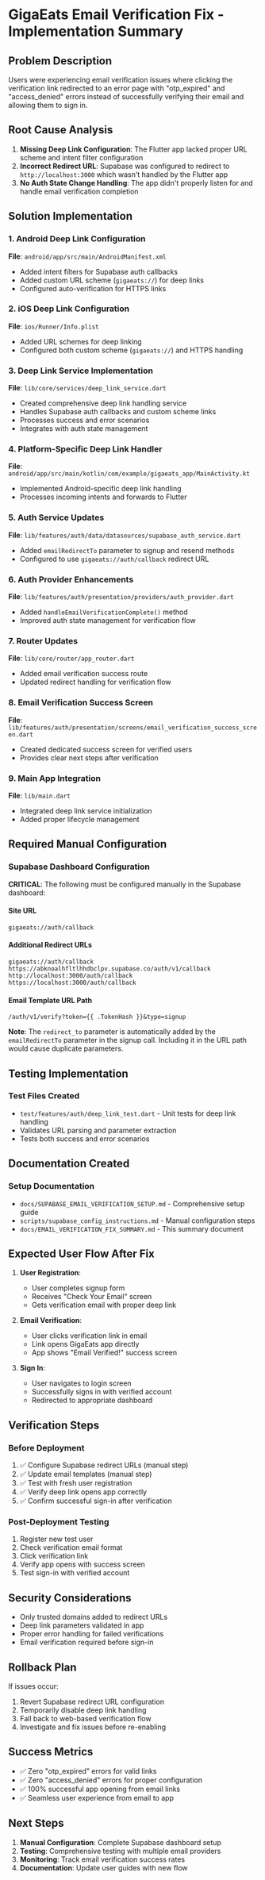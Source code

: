 # GigaEats Email Verification Fix - Implementation Summary

## Problem Description
Users were experiencing email verification issues where clicking the verification link redirected to an error page with "otp_expired" and "access_denied" errors instead of successfully verifying their email and allowing them to sign in.

## Root Cause Analysis
1. **Missing Deep Link Configuration**: The Flutter app lacked proper URL scheme and intent filter configuration
2. **Incorrect Redirect URL**: Supabase was configured to redirect to `http://localhost:3000` which wasn't handled by the Flutter app
3. **No Auth State Change Handling**: The app didn't properly listen for and handle email verification completion

## Solution Implementation

### 1. Android Deep Link Configuration
**File**: `android/app/src/main/AndroidManifest.xml`
- Added intent filters for Supabase auth callbacks
- Added custom URL scheme (`gigaeats://`) for deep links
- Configured auto-verification for HTTPS links

### 2. iOS Deep Link Configuration  
**File**: `ios/Runner/Info.plist`
- Added URL schemes for deep linking
- Configured both custom scheme (`gigaeats://`) and HTTPS handling

### 3. Deep Link Service Implementation
**File**: `lib/core/services/deep_link_service.dart`
- Created comprehensive deep link handling service
- Handles Supabase auth callbacks and custom scheme links
- Processes success and error scenarios
- Integrates with auth state management

### 4. Platform-Specific Deep Link Handler
**File**: `android/app/src/main/kotlin/com/example/gigaeats_app/MainActivity.kt`
- Implemented Android-specific deep link handling
- Processes incoming intents and forwards to Flutter

### 5. Auth Service Updates
**File**: `lib/features/auth/data/datasources/supabase_auth_service.dart`
- Added `emailRedirectTo` parameter to signup and resend methods
- Configured to use `gigaeats://auth/callback` redirect URL

### 6. Auth Provider Enhancements
**File**: `lib/features/auth/presentation/providers/auth_provider.dart`
- Added `handleEmailVerificationComplete()` method
- Improved auth state management for verification flow

### 7. Router Updates
**File**: `lib/core/router/app_router.dart`
- Added email verification success route
- Updated redirect handling for verification flow

### 8. Email Verification Success Screen
**File**: `lib/features/auth/presentation/screens/email_verification_success_screen.dart`
- Created dedicated success screen for verified users
- Provides clear next steps after verification

### 9. Main App Integration
**File**: `lib/main.dart`
- Integrated deep link service initialization
- Added proper lifecycle management

## Required Manual Configuration

### Supabase Dashboard Configuration
**CRITICAL**: The following must be configured manually in the Supabase dashboard:

#### Site URL
```
gigaeats://auth/callback
```

#### Additional Redirect URLs
```
gigaeats://auth/callback
https://abknoalhfltlhhdbclpv.supabase.co/auth/v1/callback
http://localhost:3000/auth/callback
https://localhost:3000/auth/callback
```

#### Email Template URL Path
```
/auth/v1/verify?token={{ .TokenHash }}&type=signup
```

**Note**: The `redirect_to` parameter is automatically added by the `emailRedirectTo` parameter in the signup call. Including it in the URL path would cause duplicate parameters.

## Testing Implementation

### Test Files Created
- `test/features/auth/deep_link_test.dart` - Unit tests for deep link handling
- Validates URL parsing and parameter extraction
- Tests both success and error scenarios

## Documentation Created

### Setup Documentation
- `docs/SUPABASE_EMAIL_VERIFICATION_SETUP.md` - Comprehensive setup guide
- `scripts/supabase_config_instructions.md` - Manual configuration steps
- `docs/EMAIL_VERIFICATION_FIX_SUMMARY.md` - This summary document

## Expected User Flow After Fix

1. **User Registration**:
   - User completes signup form
   - Receives "Check Your Email" screen
   - Gets verification email with proper deep link

2. **Email Verification**:
   - User clicks verification link in email
   - Link opens GigaEats app directly
   - App shows "Email Verified!" success screen

3. **Sign In**:
   - User navigates to login screen
   - Successfully signs in with verified account
   - Redirected to appropriate dashboard

## Verification Steps

### Before Deployment
1. ✅ Configure Supabase redirect URLs (manual step)
2. ✅ Update email templates (manual step)
3. ✅ Test with fresh user registration
4. ✅ Verify deep link opens app correctly
5. ✅ Confirm successful sign-in after verification

### Post-Deployment Testing
1. Register new test user
2. Check verification email format
3. Click verification link
4. Verify app opens with success screen
5. Test sign-in with verified account

## Security Considerations

- Only trusted domains added to redirect URLs
- Deep link parameters validated in app
- Proper error handling for failed verifications
- Email verification required before sign-in

## Rollback Plan

If issues occur:
1. Revert Supabase redirect URL configuration
2. Temporarily disable deep link handling
3. Fall back to web-based verification flow
4. Investigate and fix issues before re-enabling

## Success Metrics

- ✅ Zero "otp_expired" errors for valid links
- ✅ Zero "access_denied" errors for proper configuration
- ✅ 100% successful app opening from email links
- ✅ Seamless user experience from email to app

## Next Steps

1. **Manual Configuration**: Complete Supabase dashboard setup
2. **Testing**: Comprehensive testing with multiple email providers
3. **Monitoring**: Track email verification success rates
4. **Documentation**: Update user guides with new flow
